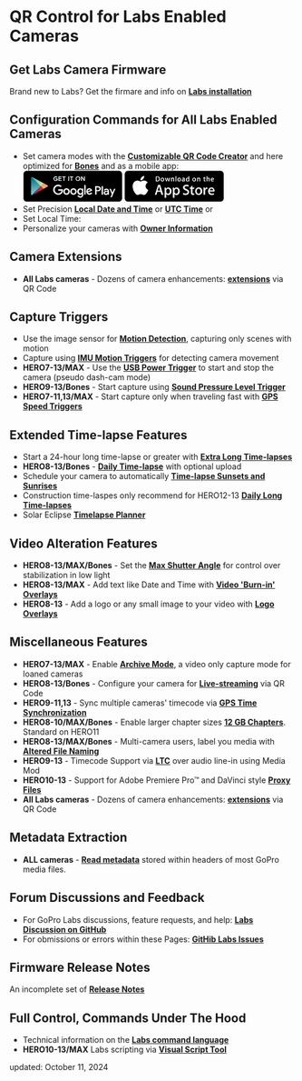 # QR Control for Labs Enabled Cameras

<script src="../jquery.min.js"></script>
<script src="../qrcodeborder.js"></script>
<style>
        #qrcode{
            width: 100%;
        }
        div{
            width: 100%;
            display: inline-block;
        }
</style>


## Get Labs Camera Firmware
Brand new to Labs? Get the firmare and info on [**Labs installation**](https://gopro.github.io/labs)

## Configuration Commands for All Labs Enabled Cameras

* Set camera modes with the [**Customizable QR Code Creator**](./custom) and here optimized for [**Bones**](../bones)
and as a mobile app:<br>
[![google play](google-play-823.png)](https://play.google.com/store/apps/details?id=com.miscdata.qrcontrol)
[![apple app store](apple-store-823.png)](https://apps.apple.com/us/app/gopro-app/id1518134202)
* Set Precision [**Local Date and Time**](./precisiontime) or [**UTC Time**](./precisiontime_utc) or
* <div id="qrcode">Set Local Time:</div>
* Personalize your cameras with [**Owner Information**](./owner)

## Camera Extensions
* **All Labs cameras** - Dozens of camera enhancements: [**extensions**](./extensions) via QR Code

## Capture Triggers 
* Use the image sensor for [**Motion Detection**](./motion), capturing only scenes with motion
* Capture using [**IMU Motion Triggers**](./imutrigger) for detecting camera movement
* **HERO7-13/MAX** - Use the [**USB Power Trigger**](./usb) to start and stop the camera (pseudo dash-cam mode)
* **HERO9-13/Bones** - Start capture using [**Sound Pressure Level Trigger**](./spltrigger)
* **HERO7-11,13/MAX** - Start capture only when traveling fast with [**GPS Speed Triggers**](./speedtrigger) 

## Extended Time-lapse Features 
* Start a 24-hour long time-lapse or greater with [**Extra Long Time-lapses**](./longtimelapse)
* **HERO8-13/Bones** - [**Daily Time-lapse**](./dailytl) with optional upload
* Schedule your camera to automatically [**Time-lapse Sunsets and Sunrises**](./solartimelapse)
* Construction time-laspes only recommend for HERO12-13 [**Daily Long Time-lapses**](./construction)
* Solar Eclipse [**Timelapse Planner**](./eclipse)

## Video Alteration Features
* **HERO8-13/MAX/Bones** - Set the [**Max Shutter Angle**](./maxshut) for control over stabilization in low light
* **HERO8-13/MAX** - Add text like Date and Time with [**Video 'Burn-in' Overlays**](./overlays)
* **HERO8-13** - Add a logo or any small image to your video with [**Logo Overlays**](./logo)

## Miscellaneous Features
* **HERO7-13/MAX** - Enable [**Archive Mode**](./archive), a video only capture mode for loaned cameras 
* **HERO8-13/Bones** - Configure your camera for [**Live-streaming**](./rtmp) via QR Code
* **HERO9-11,13** - Sync multiple cameras' timecode via [**GPS Time Synchronization**](./gpssync)
* **HERO8-10/MAX/Bones** - Enable larger chapter sizes [**12 GB Chapters**](./chapters). Standard on HERO11
* **HERO8-13/MAX/Bones** - Multi-camera users, label you media with [**Altered File Naming**](./basename)
* **HERO9-13** - Timecode Support via [**LTC**](./ltc) over audio line-in using Media Mod 
* **HERO10-13** - Support for Adobe Premiere Pro™ and DaVinci style [**Proxy Files**](./proxies) 
* **All Labs cameras** - Dozens of camera enhancements: [**extensions**](./extensions) via QR Code

## Metadata Extraction
* **ALL cameras** - [**Read metadata**](./metadata) stored within headers of most GoPro media files.

<!--
## Features Phased Out
If we don't see feedback on features it may not get ported to the next camera. If you are using a Labs feature, please provide feedback.
* **HERO9** - Experimental on camera real-time [**Media Encryption**](./encrypt) during capture
* **HERO8/9** Set the [**Exposure Lock**](./explock) via QR Code
* **HERO9** - Enable media [**encryption**](./encrypt) for increased security
* Subset of commands for the [**HERO 5 Session**](./session5). Limit to camera settings, date & time, scheduled captures and ownership information. -->

## Forum Discussions and Feedback 
* For GoPro Labs discussions, feature requests, and help: [**Labs Discussion on GitHub**](https://github.com/gopro/labs/discussions)
* For obmissions or errors within these Pages: [**GitHib Labs Issues**](https://github.com/gopro/labs/issues)

## Firmware Release Notes 
An incomplete set of [**Release Notes**](./notes) 

## Full Control, Commands Under The Hood 
* Technical information on the [**Labs command language**](./tech)
* **HERO10-13/MAX** Labs scripting via [**Visual Script Tool**](https://gopro.github.io/labs/build/)


updated: October 11, 2024


<script>
var once = true;
var qrcode;
var cmd = "";

function makeQR() {	
  if(once === true)
  {
    qrcode = new QRCode(document.getElementById("qrcode"), 
    {
      text : "oT0",
      width : 360,
      height : 360,
      correctLevel : QRCode.CorrectLevel.M
    });
    once = false;
  }
}
function padTime(i) {
  if (i < 10) {i = "0" + i;}  // add zero in front of numbers < 10
  return i;
}
function timeLoop()
{
  var today;
  var yy,mm,dd,h,m,s;
  
  today = new Date();
  yy = today.getFullYear() - 2000;
  mm = today.getMonth() + 1;
  dd = today.getDate();
  h = today.getHours();
  m = today.getMinutes();
  s = today.getSeconds();
  ms = today.getMilliseconds();
  yy = padTime(yy);
  mm = padTime(mm);
  dd = padTime(dd);
  h = padTime(h);
  m = padTime(m);
  s = padTime(s);
  


  cmd = "oT" + yy + mm + dd + h + m + s;
  qrcode.clear(); 
  qrcode.makeCode(cmd);
 
  var t = setTimeout(timeLoop, 500);
}

function myReloadFunction() {
  location.reload();
}

makeQR();
timeLoop();

</script>